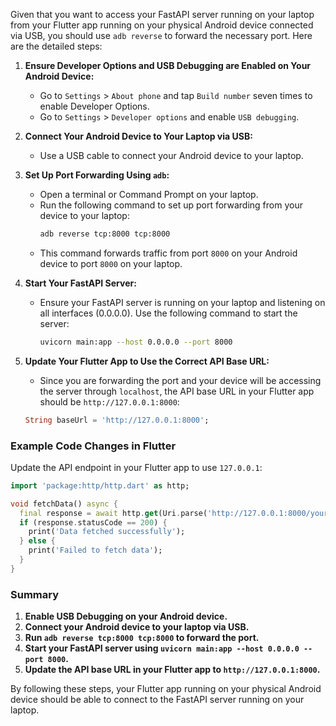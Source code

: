 Given that you want to access your FastAPI server running on your laptop from your Flutter app running on your physical Android device connected via USB, you should use `adb reverse` to forward the necessary port. Here are the detailed steps:

1. **Ensure Developer Options and USB Debugging are Enabled on Your Android Device:**
   - Go to `Settings` > `About phone` and tap `Build number` seven times to enable Developer Options.
   - Go to `Settings` > `Developer options` and enable `USB debugging`.

2. **Connect Your Android Device to Your Laptop via USB:**
   - Use a USB cable to connect your Android device to your laptop.

3. **Set Up Port Forwarding Using `adb`:**
   - Open a terminal or Command Prompt on your laptop.
   - Run the following command to set up port forwarding from your device to your laptop:
     ```sh
     adb reverse tcp:8000 tcp:8000
     ```
   - This command forwards traffic from port `8000` on your Android device to port `8000` on your laptop.

4. **Start Your FastAPI Server:**
   - Ensure your FastAPI server is running on your laptop and listening on all interfaces (0.0.0.0). Use the following command to start the server:
     ```sh
     uvicorn main:app --host 0.0.0.0 --port 8000
     ```

5. **Update Your Flutter App to Use the Correct API Base URL:**
   - Since you are forwarding the port and your device will be accessing the server through `localhost`, the API base URL in your Flutter app should be `http://127.0.0.1:8000`:
   ```dart
   String baseUrl = 'http://127.0.0.1:8000';
   ```

### Example Code Changes in Flutter

Update the API endpoint in your Flutter app to use `127.0.0.1`:
```dart
import 'package:http/http.dart' as http;

void fetchData() async {
  final response = await http.get(Uri.parse('http://127.0.0.1:8000/your-endpoint'));
  if (response.statusCode == 200) {
    print('Data fetched successfully');
  } else {
    print('Failed to fetch data');
  }
}
```

### Summary

1. **Enable USB Debugging on your Android device.**
2. **Connect your Android device to your laptop via USB.**
3. **Run `adb reverse tcp:8000 tcp:8000` to forward the port.**
4. **Start your FastAPI server using `uvicorn main:app --host 0.0.0.0 --port 8000`.**
5. **Update the API base URL in your Flutter app to `http://127.0.0.1:8000`.**

By following these steps, your Flutter app running on your physical Android device should be able to connect to the FastAPI server running on your laptop.